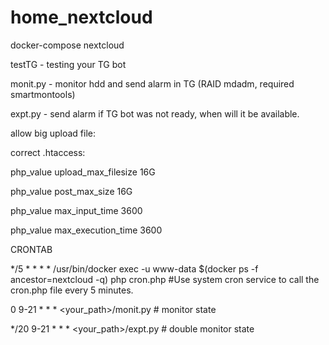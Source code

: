 # home_nextcloud
docker-compose nextcloud

testTG - testing your TG bot

monit.py - monitor hdd and send alarm in TG (RAID mdadm, required smartmontools)

expt.py - send alarm if TG bot was not ready, when will it be available.

allow big upload file:

correct .htaccess:

<IfModule mod_php7.c>

  php_value upload_max_filesize 16G
  
  php_value post_max_size 16G
  
  php_value max_input_time 3600
  
  php_value max_execution_time 3600
  
<IfModule>

CRONTAB 

*/5 * * * * /usr/bin/docker exec -u www-data $(docker ps -f ancestor=nextcloud -q) php cron.php #Use system cron service to call the cron.php file every 5 minutes. 

0 9-21 * * * <your_path>/monit.py # monitor state

*/20 9-21 * * * <your_path>/expt.py # double monitor state


